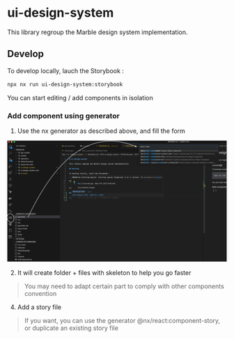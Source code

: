 # ui-design-system

This library regroup the Marble design system implementation.

## Develop

To develop locally, lauch the Storybook :

```sh
npx nx run ui-design-system:storybook
```

You can start editing / add components in isolation

### Add component using generator

1. Use the nx generator as described above, and fill the form

![generate-component](./docs/generate-component.png)

2. It will create folder + files with skeleton to help you go faster

> You may need to adapt certain part to comply with other components convention

4. Add a story file

> If you want, you can use the generator @nx/react:component-story, or duplicate an existing story file
